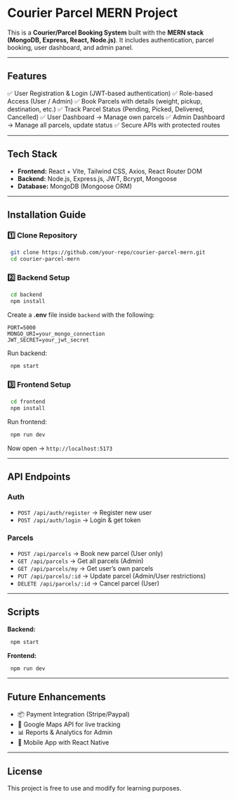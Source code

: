 # Courier Parcel MERN Project

This is a **Courier/Parcel Booking System** built with the **MERN stack (MongoDB, Express, React, Node.js)**. It includes authentication, parcel booking, user dashboard, and admin panel.

---

## Features

✅ User Registration & Login (JWT-based authentication)
✅ Role-based Access (User / Admin)
✅ Book Parcels with details (weight, pickup, destination, etc.)
✅ Track Parcel Status (Pending, Picked, Delivered, Cancelled)
✅ User Dashboard → Manage own parcels
✅ Admin Dashboard → Manage all parcels, update status
✅ Secure APIs with protected routes

---

## Tech Stack

* **Frontend:** React + Vite, Tailwind CSS, Axios, React Router DOM
* **Backend:** Node.js, Express.js, JWT, Bcrypt, Mongoose
* **Database:** MongoDB (Mongoose ORM)

---

## Installation Guide

### 1️⃣ Clone Repository

```bash
 git clone https://github.com/your-repo/courier-parcel-mern.git
 cd courier-parcel-mern
```

### 2️⃣ Backend Setup

```bash
 cd backend
 npm install
```

Create a **.env** file inside `backend` with the following:

```env
PORT=5000
MONGO_URI=your_mongo_connection
JWT_SECRET=your_jwt_secret
```

Run backend:

```bash
 npm start
```

### 3️⃣ Frontend Setup

```bash
 cd frontend
 npm install
```

Run frontend:

```bash
 npm run dev
```

Now open → `http://localhost:5173`

---

## API Endpoints

### Auth

* `POST /api/auth/register` → Register new user
* `POST /api/auth/login` → Login & get token

### Parcels

* `POST /api/parcels` → Book new parcel (User only)
* `GET /api/parcels` → Get all parcels (Admin)
* `GET /api/parcels/my` → Get user’s own parcels
* `PUT /api/parcels/:id` → Update parcel (Admin/User restrictions)
* `DELETE /api/parcels/:id` → Cancel parcel (User)

---

## Scripts

**Backend:**

```bash
 npm start
```

**Frontend:**

```bash
 npm run dev
```

---

## Future Enhancements

* 📦 Payment Integration (Stripe/Paypal)
* 📍 Google Maps API for live tracking
* 📊 Reports & Analytics for Admin
* 📱 Mobile App with React Native

---

## License

This project is free to use and modify for learning purposes.
